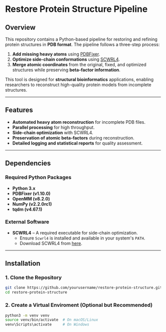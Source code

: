 # Restore Protein Structure Pipeline

## Overview

This repository contains a Python-based pipeline for restoring and refining protein structures in **PDB format**. The pipeline follows a three-step process:

1. **Add missing heavy atoms** using [PDBFixer](https://github.com/openmm/pdbfixer).
2. **Optimize side-chain conformations** using [SCWRL4](http://dunbrack.fccc.edu/scwrl4/).
3. **Merge atomic coordinates** from the original, fixed, and optimized structures while preserving **beta-factor information**.

This tool is designed for **structural bioinformatics** applications, enabling researchers to reconstruct high-quality protein models from incomplete structures.

---

## Features

- **Automated heavy atom reconstruction** for incomplete PDB files.
- **Parallel processing** for high throughput.
- **Side-chain optimization** with SCWRL4.
- **Preservation of atomic beta-factors** during reconstruction.
- **Detailed logging and statistical reports** for quality assessment.

---

## Dependencies

### Required Python Packages

- **Python 3.x**
- **PDBFixer (v1.10.0)**
- **OpenMM (v8.2.0)**
- **NumPy (v2.2.0rc1)**
- **tqdm (v4.67.1)**

### External Software

- **SCWRL4** – A required executable for side-chain optimization.
  - Ensure `Scwrl4` is installed and available in your system's `PATH`.
  - Download SCWRL4 from [here](http://dunbrack.fccc.edu/scwrl4/).

---

## Installation

### 1. Clone the Repository

```bash
git clone https://github.com/yourusername/restore-protein-structure.git
cd restore-protein-structure
```

### 2. Create a Virtual Enviroment (Optional but Recommended)

```bash
python3 -m venv venv
source venv/bin/activate  # On macOS/Linux
venv\Scripts\activate     # On Windows
```

